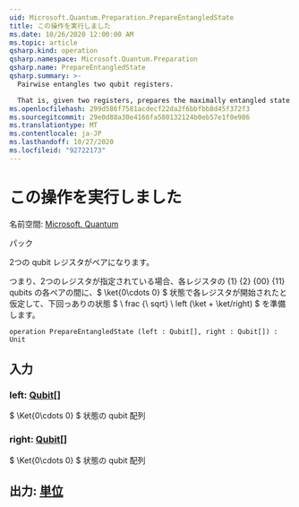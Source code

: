 ```yaml
---
uid: Microsoft.Quantum.Preparation.PrepareEntangledState
title: この操作を実行しました
ms.date: 10/26/2020 12:00:00 AM
ms.topic: article
qsharp.kind: operation
qsharp.namespace: Microsoft.Quantum.Preparation
qsharp.name: PrepareEntangledState
qsharp.summary: >-
  Pairwise entangles two qubit registers.

  That is, given two registers, prepares the maximally entangled state $\frac{1}{\sqrt{2}} \left(\ket{00} + \ket{11} \right)$ between each pair of qubits on the respective registers, assuming that each register starts in the $\ket{0\cdots 0}$ state.
ms.openlocfilehash: 299d586f7581acdecf22da2f6bbfbb8d45f372f3
ms.sourcegitcommit: 29e0d88a30e4166fa580132124b0eb57e1f0e986
ms.translationtype: MT
ms.contentlocale: ja-JP
ms.lasthandoff: 10/27/2020
ms.locfileid: "92722173"
---
```

# <a name="prepareentangledstate-operation"></a>この操作を実行しました

名前空間: [Microsoft. Quantum](xref:Microsoft.Quantum.Preparation)

パック [](https://nuget.org/packages/)


2つの qubit レジスタがペアになります。

つまり、2つのレジスタが指定されている場合、各レジスタの {1} {2} {00} {11} qubits の各ペアの間に、$ \ket{0\cdots 0} $ 状態で各レジスタが開始されたと仮定して、下回っありの状態 $ \ frac {\ sqrt} \ left (\ket + \ket/right) $ を準備します。

```qsharp
operation PrepareEntangledState (left : Qubit[], right : Qubit[]) : Unit
```


## <a name="input"></a>入力

### <a name="left--qubit"></a>left: [Qubit](xref:microsoft.quantum.lang-ref.qubit)[]

$ \Ket{0\cdots 0} $ 状態の qubit 配列


### <a name="right--qubit"></a>right: [Qubit](xref:microsoft.quantum.lang-ref.qubit)[]

$ \Ket{0\cdots 0} $ 状態の qubit 配列



## <a name="output--unit"></a>出力: [単位](xref:microsoft.quantum.lang-ref.unit)

